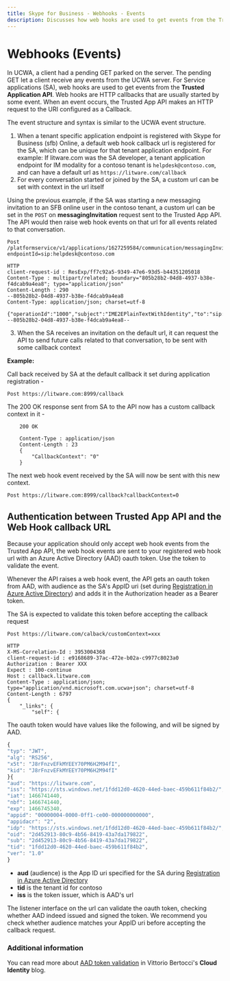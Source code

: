 ```yaml
---
title: Skype for Business - Webhooks - Events
description: Discusses how web hooks are used to get events from the Trusted Application API for the Skype for Business Online system.
---
```

# Webhooks (Events)

In UCWA, a client had a pending GET parked on the server. The pending GET let a client receive any events from the UCWA server.
For Service applications (SA), web hooks are used to get events from the **Trusted Application API**.  Web hooks are HTTP callbacks that are usually started by some event.  When an event occurs, the Trusted App API makes an HTTP request to the URI configured as a Callback.
 
The event structure and syntax is similar to the UCWA event structure.
 
1. When a tenant specific application endpoint is registered with Skype for Business (sfb) Online, a default web hook callback url is registered for the SA, which can be unique for that tenant application endpoint.
  For example:
  If litware.com was the SA developer, a tenant application endpoint for IM modality for a contoso tenant is `helpdesk@contoso.com`, and can have a default url as `https://litware.com/callback`
2. For every conversation started or joined by the SA, a custom url can be set with context in the url itself
 
Using the previous example, if the SA was starting a new messaging invitation to an SFB online user in the contoso tenant, a custom url can be set in the `POST` on **messagingInvitation** request sent to the Trusted App API.
The API would then raise web hook events on that url for all events related to that conversation.
 
```
Post /platformservice/v1/applications/1627259584/communication/messagingInvitations?endpointId=sip:helpdesk@contoso.com

HTTP
client-request-id : ResExp/ff7c92a5-9349-47e6-93d5-b44351205018
Content-Type : multipart/related; boundary="805b28b2-04d8-4937-b38e-f4dcab9a4ea8"; type="application/json"
Content-Length : 290
--805b28b2-04d8-4937-b38e-f4dcab9a4ea8
Content-Type: application/json; charset=utf-8
 
{"operationId":"1000","subject":"IME2EPlainTextWithIdentity","to":"sip:UcapE2EUser1@contoso.com","callbackUrl":"https://litware.com/calback/customContext=xxx"}
--805b28b2-04d8-4937-b38e-f4dcab9a4ea8--
```
 
3. When the SA receives an invitation on the default url, it can request the API to send future calls related to that conversation, to be sent with some callback context
 
**Example:**
 
Call back received by SA at the default callback it set during application registration -
 
`Post https://litware.com:8999/callback`

The 200 OK response sent from SA to the API now has a custom callback context in it -

```HTTP
    200 OK
 
    Content-Type : application/json
    Content-Length : 23
    {
        "CallbackContext": "0"
    }
```
 
The next web hook event received by the SA will now be sent with this new context.
 
`Post https://litware.com:8999/callback?callbackContext=0`
 


## Authentication between Trusted App API and the Web Hook callback URL
 
Because your application should only accept web hook events from the Trusted App API, the web hook events are sent to your registered web hook url with an Azure Active Directory (AAD) oauth token. Use the token to validate the event.
 
Whenever the API raises a web hook event, the API gets an oauth token from AAD, with audience as the SA's AppID uri (set during [Registration in Azure Active Directory](onenote:#Registration%20in%20Azure%20Active%20Directory&section-id={309DC58E-4D90-43ED-B73E-6F306CD5675C}&page-id={14E37764-23D4-40F7-9821-A4CD5EE59904}&end&base-path=https://microsoft.sharepoint.com/teams/skypedevex/SiteAssets/Skype%20DevEx%20Notebook/Platform%20Service/Skype%20For%20Business%20Platform%20Onboarding.one)) and adds it in the Authorization header as a Bearer token.
 
The SA is expected to validate this token before accepting the callback request
 
 
```
Post https://litware.com/calback/customContext=xxx
 
HTTP
X-MS-Correlation-Id : 3953004368
client-request-id : e9168689-37ac-472e-b02a-c9977c8023a0
Authorization : Bearer XXX
Expect : 100-continue
Host : callback.litware.com
Content-Type : application/json; type="application/vnd.microsoft.com.ucwa+json"; charset=utf-8
Content-Length : 6797
{
    "_links": {
        "self": {
```
 
The oauth token would have values like the following, and will be signed by AAD.

```JavaScript
{
"typ": "JWT",
"alg": "RS256",
"x5t": "J8rFnzvEFkMYEEY70PM6H2M94fI",
"kid": "J8rFnzvEFkMYEEY70PM6H2M94fI"
}{
"aud": "https://litware.com",
"iss": "https://sts.windows.net/1fdd12d0-4620-44ed-baec-459b611f84b2/",
"iat": 1466741440,
"nbf": 1466741440,
"exp": 1466745340,
"appid": "00000004-0000-0ff1-ce00-000000000000",
"appidacr": "2",
"idp": "https://sts.windows.net/1fdd12d0-4620-44ed-baec-459b611f84b2/",
"oid": "2d452913-80c9-4b56-8419-43a7da179822",
"sub": "2d452913-80c9-4b56-8419-43a7da179822",
"tid": "1fdd12d0-4620-44ed-baec-459b611f84b2",
"ver": "1.0"
}
```

 
* **aud** (audience) is the App ID uri specified for the SA during [Registration in Azure Active Directory](onenote:#Registration%20in%20Azure%20Active%20Directory&section-id={309DC58E-4D90-43ED-B73E-6F306CD5675C}&page-id={14E37764-23D4-40F7-9821-A4CD5EE59904}&end&base-path=https://microsoft.sharepoint.com/teams/skypedevex/SiteAssets/Skype%20DevEx%20Notebook/Platform%20Service/Skype%20For%20Business%20Platform%20Onboarding.one)
* **tid** is the tenant id for contoso
* **iss** is the token issuer, which is AAD's url
 
The listener interface on the url can validate the oauth token, checking whether AAD indeed issued and signed the token. We recommend you check whether audience matches your AppID uri before accepting the callback request.
 
### Additional information

You can read more about [AAD token validation](http://www.cloudidentity.com/blog/2014/03/03/principles-of-token-validation/) in Vittorio Bertocci's **Cloud Identity** blog.
